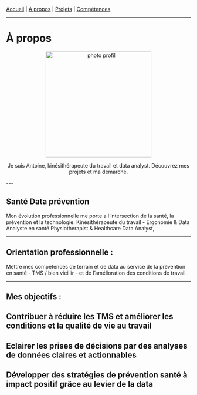 [Accueil](/) | [À propos](/about) | [Projets](/projects) | [Compétences](/skills)


---

#  À propos
<p align="center">
<img width="288" height="288" alt="photo profil" src="https://github.com/user-attachments/assets/6a789c6e-64ee-4196-8abb-f817f0ef9c13" />
</p>

<p align="center">
  Je suis Antoine, kinésithérapeute du travail et data analyst.
Découvrez mes projets et ma démarche.
</p>
---

## Santé Data prévention

Mon évolution professionnelle me porte a l’intersection de la santé, la prévention et la technologie:
Kinésithérapeute du travail - Ergonomie & Data Analyste en santé
Physiotherapist & Healthcare Data Analyst,

---
## Orientation professionnelle :
Mettre mes compétences de terrain et de data au service de la prévention en santé - TMS / bien vieillir - et de l’amélioration des conditions de travail.

---
## Mes objectifs :

Contribuer à réduire les TMS et améliorer les conditions et la qualité de vie au travail
---
Eclairer les prises de décisions par des analyses de données claires et actionnables
---
Développer des stratégies de prévention santé à impact positif grâce au levier de la data
---



